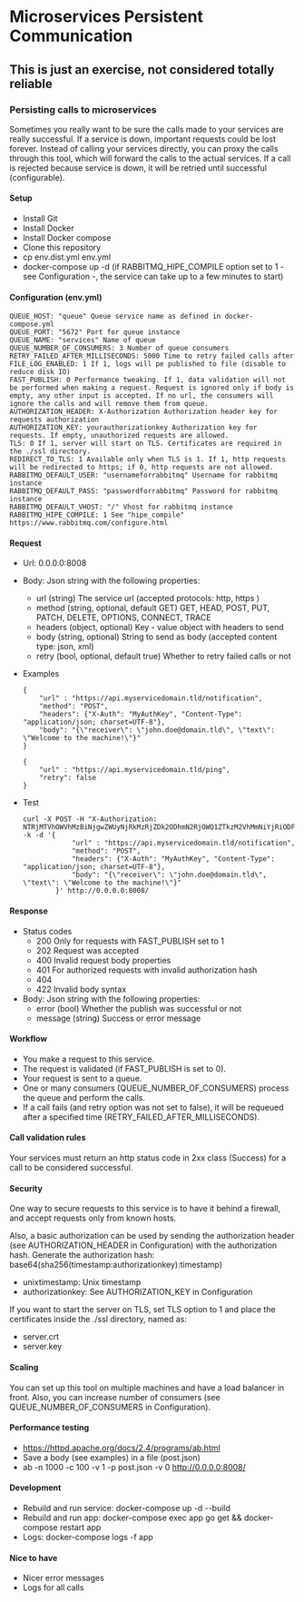 # Microservices Persistent Communication

## This is just an exercise, not considered totally reliable

### Persisting calls to microservices

Sometimes you really want to be sure the calls made to your services are really successful. If a service is down, important requests could be lost forever.
Instead of calling your services directly, you can proxy the calls through this tool, which will forward the calls to the actual services.
If a call is rejected because service is down, it will be retried until successful (configurable).

#### Setup

* Install Git
* Install Docker
* Install Docker compose
* Clone this repository
* cp env.dist.yml env.yml
* docker-compose up -d (if RABBITMQ_HIPE_COMPILE option set to 1 - see Configuration -, the service can take up to a few minutes to start)

#### Configuration (env.yml)
```
QUEUE_HOST: "queue" Queue service name as defined in docker-compose.yml
QUEUE_PORT: "5672" Port for queue instance
QUEUE_NAME: "services" Name of queue
QUEUE_NUMBER_OF_CONSUMERS: 3 Number of queue consumers
RETRY_FAILED_AFTER_MILLISECONDS: 5000 Time to retry failed calls after
FILE_LOG_ENABLED: 1 If 1, logs will pe published to file (disable to reduce disk IO)
FAST_PUBLISH: 0 Performance tweaking. If 1, data validation will not be performed when making a request. Request is ignored only if body is empty, any other input is accepted. If no url, the consumers will ignore the calls and will remove them from queue.
AUTHORIZATION_HEADER: X-Authorization Authorization header key for requests authorization
AUTHORIZATION_KEY: yourauthorizationkey Authorization key for requests. If empty, unauthorized requests are allowed.
TLS: 0 If 1, server will start on TLS. Certificates are required in the ./ssl directory.
REDIRECT_TO_TLS: 1 Available only when TLS is 1. If 1, http requests will be redirected to https; if 0, http requests are not allowed.
RABBITMQ_DEFAULT_USER: "usernameforrabbitmq" Username for rabbitmq instance
RABBITMQ_DEFAULT_PASS: "passwordforrabbitmq" Password for rabbitmq instance
RABBITMQ_DEFAULT_VHOST: "/" Vhost for rabbitmq instance
RABBITMQ_HIPE_COMPILE: 1 See "hipe_compile" https://www.rabbitmq.com/configure.html
```

#### Request

* Url: 0.0.0.0:8008
* Body: Json string with the following properties:
    * url (string) The service url (accepted protocols: http, https )
    * method (string, optional, default GET) GET, HEAD, POST, PUT, PATCH, DELETE, OPTIONS, CONNECT, TRACE
    * headers (object, optional) Key - value object with headers to send
    * body (string, optional) String to send as body (accepted content type: json, xml)
    * retry (bool, optional, default true) Whether to retry failed calls or not
* Examples
    ```
    {
        "url" : "https://api.myservicedomain.tld/notification",
        "method": "POST",
        "headers": {"X-Auth": "MyAuthKey", "Content-Type": "application/json; charset=UTF-8"},
        "body": "{\"receiver\": \"john.doe@domain.tld\", \"text\": \"Welcome to the machine!\"}"
    }
    ```

    ```
    {
        "url" : "https://api.myservicedomain.tld/ping",
        "retry": false
    }
    ```
* Test
    ```
    curl -X POST -H "X-Authorization: NTRjMTVhOWVhMzBiNjgwZWUyNjRkMzRjZDk2ODhmN2RjOWQ1ZTkzM2VhMmNiYjRiODFjOGI1ZDNkMTk1NDUzMzoxNDgyOTM4MDk4" -k -d '{
                "url" : "https://api.myservicedomain.tld/notification",
                "method": "POST",
                "headers": {"X-Auth": "MyAuthKey", "Content-Type": "application/json; charset=UTF-8"},
                "body": "{\"receiver\": \"john.doe@domain.tld\", \"text\": \"Welcome to the machine!\"}"
            }' http://0.0.0.0:8008/
    ```

#### Response

* Status codes
    * 200 Only for requests with FAST_PUBLISH set to 1
    * 202 Request was accepted
    * 400 Invalid request body properties
    * 401 For authorized requests with invalid authorization hash
    * 404
    * 422 Invalid body syntax
* Body: Json string with the following properties:
    * error (bool) Whether the publish was successful or not
    * message (string) Success or error message

#### Workflow

* You make a request to this service.
* The request is validated (if FAST_PUBLISH is set to 0).
* Your request is sent to a queue.
* One or many consumers (QUEUE_NUMBER_OF_CONSUMERS) process the queue and perform the calls.
* If a call fails (and retry option was not set to false), it will be requeued after a specified time (RETRY_FAILED_AFTER_MILLISECONDS).

#### Call validation rules

Your services must return an http status code in 2xx class (Success) for a call to be considered successful.

#### Security

One way to secure requests to this service is to have it behind a firewall, and accept requests only from known hosts.

Also, a basic authorization can be used by sending the authorization header (see AUTHORIZATION_HEADER in Configuration) with the authorization hash.
Generate the authorization hash: base64(sha256(timestamp:authorizationkey):timestamp)

* unixtimestamp: Unix timestamp
* authorizationkey: See AUTHORIZATION_KEY in Configuration

If you want to start the server on TLS, set TLS option to 1 and place the certificates inside the ./ssl directory, named as:

* server.crt
* server.key

#### Scaling

You can set up this tool on multiple machines and have a load balancer in front.
Also, you can increase number of consumers (see QUEUE_NUMBER_OF_CONSUMERS in Configuration).

#### Performance testing

* https://httpd.apache.org/docs/2.4/programs/ab.html
* Save a body (see examples) in a file (post.json)
* ab -n 1000 -c 100 -v 1 -p post.json -v 0 http://0.0.0.0:8008/

#### Development

* Rebuild and run service: docker-compose up -d --build
* Rebuild and run app: docker-compose exec app go get && docker-compose restart app
* Logs: docker-compose logs -f app

#### Nice to have

* Nicer error messages
* Logs for all calls
